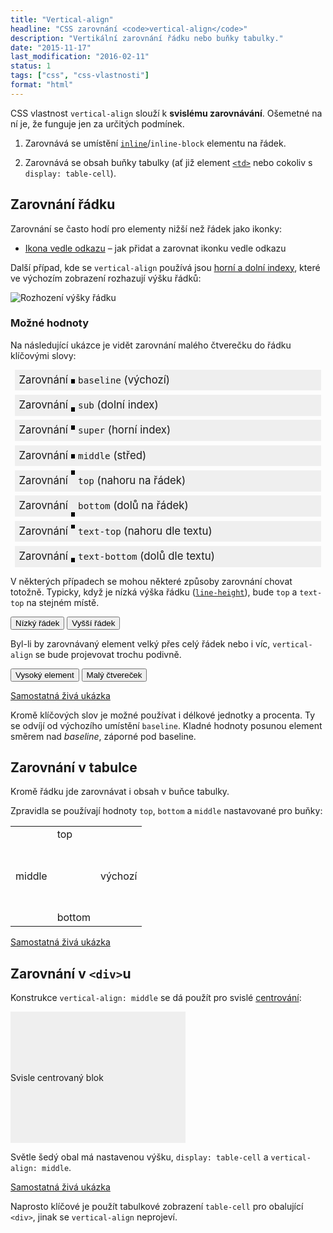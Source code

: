 ```yaml
---
title: "Vertical-align"
headline: "CSS zarovnání <code>vertical-align</code>"
description: "Vertikální zarovnání řádku nebo buňky tabulky."
date: "2015-11-17"
last_modification: "2016-02-11"
status: 1
tags: ["css", "css-vlastnosti"]
format: "html"
---
```


<p>CSS vlastnost <code>vertical-align</code> slouží k <b>svislému zarovnávání</b>. Ošemetné na ní je, že funguje jen za určitých podmínek.</p>

<ol>
  <li>    <p>Zarovnává se umístění <a href="/display#inline"><code>inline</code></a>/<code>inline-block</code> elementu na řádek.</p>  </li>
  <li>    <p>Zarovnává se obsah buňky tabulky (ať již element <a href="/html-tabulky"><code>&lt;td></code></a> nebo cokoliv s <code>display: table-cell</code>).</p>  </li>
</ol>

<h2 id="radek">Zarovnání řádku</h2>

<p>Zarovnání se často hodí pro elementy nižší než řádek jako ikonky:</p>

<div class="internal-content">
  <ul>
    <li><a href="/odkaz-ikona">Ikona vedle odkazu</a> – jak přidat a zarovnat ikonku vedle odkazu</li>
  </ul>
</div>

<p>Další případ, kde se <code>vertical-align</code> používá jsou <a href="/horni-dolni-index">horní a dolní indexy</a>, které ve výchozím zobrazení rozhazují výšku řádků:</p>

<p><img src="/files/horni-dolni-index/vyska-radku.png" alt="Rozhození výšky řádku" class="border"></p>











<h3 id="hodnoty">Možné hodnoty</h3>

<p>Na následující ukázce je vidět zarovnání malého čtverečku do řádku klíčovými slovy:</p>

<div class="live">
<style>
.radek {
  background: #efefef;
  padding: 0 .4em;
  margin: .4em;
  font-size: 120%;
  line-height: 2;
}
.radek span {
  width: .4em;
  height: .4em;
  background: #000;
  display: inline-block;
}
</style>
  <div class='radek'>Zarovnání <span></span> <code>baseline</code> (výchozí)</div>
  <div class='radek'>Zarovnání <span style="vertical-align: sub"></span> <code>sub</code> (dolní index)</div>
  <div class='radek'>Zarovnání <span style="vertical-align: super"></span> <code>super</code> (horní index)</div>
  <div class='radek'>Zarovnání <span style="vertical-align: middle"></span> <code>middle</code> (střed)</div>
  <div class='radek'>Zarovnání <span style="vertical-align: top"></span> <code>top</code> (nahoru na řádek)</div>
  <div class='radek'>Zarovnání <span style="vertical-align: bottom"></span> <code>bottom</code> (dolů na řádek)</div>
  <div class='radek'>Zarovnání <span style="vertical-align: text-top"></span> <code>text-top</code> (nahoru dle textu)</div>
<div class='radek'>Zarovnání <span style="vertical-align: text-bottom"></span> <code>text-bottom</code> (dolů dle textu)</div>
</div>

<p>V některých případech se mohou některé způsoby zarovnání chovat totožně. Typicky, když je nízká výška řádku (<a href="/font#line-height"><code>line-height</code></a>), bude <code>top</code> a <code>text-top</code> na stejném místě.</p>

<p><button onclick='nastavit(".live .radek", "line-height", 1)'>Nízký řádek</button>
<button onclick='nastavit(".live .radek", "line-height", 2)'>Vyšší řádek</button></p>

<p>Byl-li by zarovnávaný element velký přes celý řádek nebo i víc, <code>vertical-align</code> se bude projevovat trochu podivně.</p>

<p><button onclick='nastavit(".live .radek > span", "height", "3em")'>Vysoký element</button>
<button onclick='nastavit(".live .radek > span", "height", ".4em")'>Malý čtvereček</button></p>

<p><a href="https://kod.djpw.cz/yiub">Samostatná živá ukázka</a></p>

<p>Kromě klíčových slov je možné používat i délkové jednotky a procenta. Ty se odvíjí od výchozího umístění <code>baseline</code>. Kladné hodnoty posunou element směrem nad <i>baseline</i>, záporné pod baseline.</p>


<h2 id="taulka">Zarovnání v tabulce</h2>

<p>Kromě řádku jde zarovnávat i obsah v buňce tabulky.</p>

<p>Zpravidla se používají hodnoty <code>top</code>, <code>bottom</code> a <code>middle</code> nastavované pro buňky:</p>

<div class="live">
<style>
.tabulka-va td {
  height: 5em;
}
</style>
<table class="tabulka-va">
<tr>
    <td rowspan="2" style="vertical-align: middle">middle</td>
    <td style="vertical-align: top">top</td>
    <td rowspan="2">výchozí</td>
</tr>
<tr>    
    <td style="vertical-align: bottom">bottom</td>
</tr>
</table>  
</div>

<p><a href="https://kod.djpw.cz/ziub">Samostatná živá ukázka</a></p>

<h2 id="div">Zarovnání v <code>&lt;div></code>u</h2>

<p>Konstrukce <code>vertical-align: middle</code> se dá použít pro svislé <a href="/centrovani">centrování</a>:</p>

<div class="live">
<style>
.zarovnat {
    height: 15em;
    width: 20em;
    background: #efefef;
    display: table-cell;
    vertical-align: middle;
}

.blok {
    background: #ccc;
}
</style>
<div class="zarovnat">
    <div class="blok">Svisle centrovaný blok</div>
</div>  
</div>

<p>Světle šedý obal má nastavenou výšku, <code>display: table-cell</code> a <code>vertical-align: middle</code>.</p>

<p><a href="https://kod.djpw.cz/ajub">Samostatná živá ukázka</a></p>

<p>Naprosto klíčové je použít tabulkové zobrazení <code>table-cell</code> pro obalující <code>&lt;div></code>, jinak se <code>vertical-align</code> neprojeví.</p>




<script>
  
  function nastavit(selektor, vlastnost, hodnota) {
    var elementy = document.querySelectorAll(selektor);
    for (var i = elementy.length; i--;) {
      elementy[i].style.cssText += vlastnost + ":" + hodnota;
    }
  }
</script>